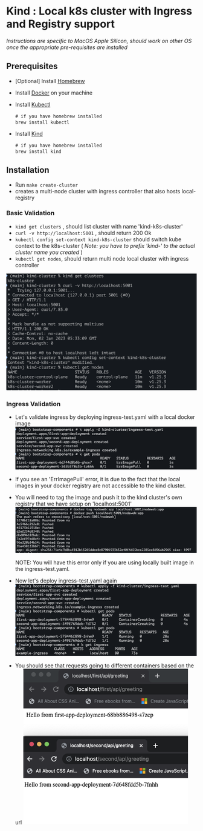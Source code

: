 # Kind : Local k8s cluster with Ingress and Registry support

*Instructions are specific to MacOS Apple Silicon, should work on other OS once the appropriate pre-requisites are installed*

## Prerequisites

- [Optional] Install [Homebrew](https://brew.sh/)
- Install [Docker](https://docs.docker.com/get-docker/) on your machine
- Install [Kubectl](https://kubernetes.io/docs/tasks/tools/install-kubectl-macos/)

    ```
    # if you have homebrew installed
    brew install kubectl
    ```

- Install [Kind](https://kind.sigs.k8s.io/docs/user/quick-start/#installation)

    ```
    # if you have homebrew installed
    brew install kind
    ```

## Installation

- Run `make create-cluster`
- creates a multi-node cluster with ingress controller that also hosts local-registry

### Basic Validation

- `kind get clusters` , should list cluster with name 'kind-k8s-cluster'
- `curl -v http://localhost:5001` , should return 200 Ok
- `kubectl config set-context kind-k8s-cluster` should switch kube context to the k8s-cluster ( *Note: you have to prefix 'kind-' to the actual cluster name you created* )
- `kubectl get nodes`, should return multi node local cluster with ingress controller

![Validation](./images/cluster-setup-validation.png)

### Ingress Validation

- Let's validate ingress by deploying ingress-test.yaml with a local docker image
  ![Error on Image Pull](./images/ErrImagePull.png)

- If you see an 'ErrImagePull' error, it is due to the fact that the local images in your docker registry are not accessible to the kind cluster.

- You will need to tag the image and push it to the kind cluster's own registry that we have setup on 'localhost:5001'
  ![Tag and Push to Local Registry](./images/Push2LocalRegistry.png)

  NOTE: You will have this error only if you are using locally built image in the ingress-test.yaml.

- Now let's deploy ingress-test.yaml again
  ![Image Pull Success and Ingress Running](./images/ImagePullSuccess.png)

- You should see that requests going to different containers based on the url
  ![Ingress Request Validation](./images/IngressValidation.png)